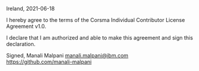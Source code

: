 Ireland, 2021-06-18

I hereby agree to the terms of the Corsma Individual Contributor License
Agreement v1.0.

I declare that I am authorized and able to make this agreement and sign this
declaration.

Signed,
Manali Malpani manali.malpani@ibm.com https://github.com/manali-malpani
